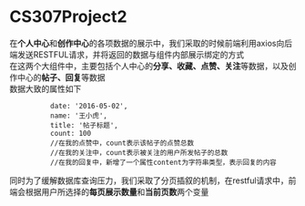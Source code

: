 # CS307Project2
在**个人中心**和**创作中心**的各项数据的展示中，我们采取的时候前端利用axios向后端发送RESTFUL请求，并将返回的数据与组件内部展示绑定的方式  
在这两个大组件中，主要包括个人中心的**分享、收藏、点赞、关注**等数据，以及创作中心的**帖子、回复**等数据  
数据大致的属性如下
```
          date: '2016-05-02',
          name: '王小虎',
          title: '帖子标题',
          count: 100
          //在我的点赞中，count表示该帖子的点赞总数
          //在我的关注中，count表示被关注的用户所发帖子的总数
          //在我的回复中，新增了一个属性content为字符串类型，表示回复的内容
```
同时为了缓解数据库查询压力，我们采取了分页插叙的机制，在restful请求中，前端会根据用户所选择的**每页展示数量**和**当前页数**两个变量  
